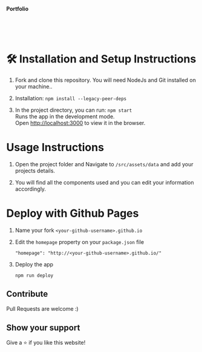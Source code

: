 **Portfolio**


<br/>

<br/>
<br/>

# 🛠 Installation and Setup Instructions

1. Fork and clone this repository. You will need NodeJs and Git installed on your machine..

2. Installation: `npm install --legacy-peer-deps`

3. In the project directory, you can run: `npm start`\
Runs the app in the development mode.\
Open [http://localhost:3000](http://localhost:3000) to view it in the browser.

# Usage Instructions

1. Open the project folder and Navigate to `/src/assets/data` and add your projects details.

2. You will find all the components used and you can edit your information accordingly.

# Deploy with Github Pages

1. Name your fork `<your-github-username>.github.io`
2. Edit the `homepage` property on your `package.json` file

      `"homepage": "http://<your-github-username>.github.io/"`


3. Deploy the app

   `npm run deploy`

## Contribute

Pull Requests are welcome :)

## Show your support

Give a ⭐ if you like this website!
